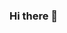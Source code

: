 ### Hi there 👋

<!--
**sivelswhy/sivelswhy** is a ✨ _special_ ✨ repository because its `README.md` (this file) appears on your GitHub profile.

Here are some ideas to get you started:

- 🔭 I’m currently working on ...
- 🌱 I’m currently learning ...
- 👯 I’m looking to collaborate on ...
- 🤔 I’m looking for help with ...
- 💬 Ask me about anything
- 📫 How to reach me: Discord : Sivels#001, teamspeak 5 : 
- 😄 Pronouns: ...
- ⚡ Fun fact: ...
-->
